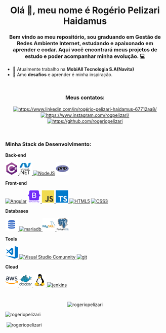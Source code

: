 <h1 align="center">Olá 👋, meu nome é Rogério Pelizari Haidamus</h1>
<h3 align="center">Bem vindo ao meu repositório, sou graduando em Gestão de Redes Ambiente Internet, estudando e apaixonado em aprender e codar. Aqui você encontrará meus projetos de estudo e poder acompanhar minha evolução. 💻</h3>

- 🔭 Atualmente trabalho na **MobiAll Tecnologia S.A(Navita)**
- 🎴 Amo <strong>desafios</strong> e aprender é minha inspiração. 

<br>
<h3 align="center">Meus contatos:</h3>
<p align="center">
<a href="https://www.linkedin.com/in/rogério-pelizari-haidamus-67712aa8/" target="blank"><img align="center" src="https://cdn.jsdelivr.net/npm/simple-icons@3.0.1/icons/linkedin.svg" alt="https://www.linkedin.com/in/rogério-pelizari-haidamus-67712aa8/" height="30" width="40" /></a>
<a href="https://www.instagram.com/rogpelizari/" target="blank"><img align="center" src="https://cdn.jsdelivr.net/npm/simple-icons@3.0.1/icons/instagram.svg" alt="https://www.instagram.com/rogpelizari/" height="30" width="40" /></a>
<a href="https://github.com/rogeriopelizari/" target="blank"><img align="center" src="https://cdn.jsdelivr.net/npm/simple-icons@3.0.1/icons/github.svg" alt="https://github.com/rogeriopelizari" height="30" width="40" /></a> </p>
<br>
<h3 align="left">Minha Stack de Desenvolvimento:</h3>
<p>
  <strong>Back-end</strong>
</p>
<a href="https://www.w3schools.com/cs/" target="_blank"> <img src="https://raw.githubusercontent.com/devicons/devicon/master/icons/csharp/csharp-original.svg" alt="csharp" width="40" height="40"/> </a>
<a href="https://dotnet.microsoft.com/" target="_blank"> <img src="https://raw.githubusercontent.com/devicons/devicon/master/icons/dot-net/dot-net-original-wordmark.svg" alt="dotnet" width="40" height="40"/> </a>
<a href="https://nodejs.org/en/" rel="nofollow"><img src="https://camo.githubusercontent.com/5b410e4f3b9dc954afa217a6d442b5ee3478fd65f2fd8e63c1fab684a7aaaff3/68747470733a2f2f69636f6e67722e616d2f64657669636f6e2f6e6f64656a732d6f726967696e616c2e7376673f73697a653d31343826636f6c6f723d63757272656e74436f6c6f72" alt="NodeJS" title="NodeJS" width="40" height="40" data-canonical-src="https://icongr.am/devicon/nodejs-original.svg?size=148&amp;color=currentColor" style="max-width:100%;"></a> 
<a href="https://www.php.net" target="_blank"> <img src="https://raw.githubusercontent.com/devicons/devicon/master/icons/php/php-original.svg" alt="php" width="40" height="40"/> </a>
<p>
  <strong>Front-end</strong>
</p>
<a href="https://angular.io" target="_blank"> <img src="https://icongr.am/devicon/angularjs-original.svg" alt="Angular" width="40" height="40"/></a> 
<a href="https://getbootstrap.com" target="_blank"> <img src="https://raw.githubusercontent.com/devicons/devicon/master/icons/bootstrap/bootstrap-plain-wordmark.svg" alt="bootstrap" width="40" height="40"/> </a> 
<a href="https://developer.mozilla.org/en-US/docs/Web/JavaScript" target="_blank"> <img src="https://raw.githubusercontent.com/devicons/devicon/master/icons/javascript/javascript-original.svg" alt="javascript" width="40" height="40"/> </a>
<a href="https://www.typescriptlang.org/" target="_blank"> <img src="https://raw.githubusercontent.com/devicons/devicon/master/icons/typescript/typescript-original.svg" alt="typescript" width="40" height="40"/> </a>
<a href="https://www.w3schools.com/html/" rel="nofollow"><img src="https://camo.githubusercontent.com/96949d0721d5e168ce464596f43b4b87f120fc5d5e53b9124dbc063a304b81ba/68747470733a2f2f69636f6e67722e616d2f64657669636f6e2f68746d6c352d6f726967696e616c2e7376673f73697a653d31343826636f6c6f723d63757272656e74436f6c6f72" alt="HTML5" title="HTML5" width="40" height="40" data-canonical-src="https://icongr.am/devicon/html5-original.svg?size=148&amp;color=currentColor" style="max-width:100%;"></a>
<a href="https://www.w3schools.com/css/default.asp" rel="nofollow"><img src="https://camo.githubusercontent.com/da2a3a904d3588bae2b186afec77d1459fbd79db48e6b1ed3296d3b3edfd3015/68747470733a2f2f69636f6e67722e616d2f64657669636f6e2f637373332d6f726967696e616c2e7376673f73697a653d31343826636f6c6f723d63757272656e74436f6c6f72" alt="CSS3" title="CSS3" width="40" height="40" data-canonical-src="https://icongr.am/devicon/css3-original.svg?size=148&amp;color=currentColor" style="max-width:100%;">
</a>  
<p>
  <strong>Databases</strong>
</p>
<a href="https://docs.microsoft.com/en-us/sql/sql-server/?view=sql-server-ver15" rel="nofollow"> <img alt="SQL Server" title="SQL Server" width="40" height="40" src="https://raw.githubusercontent.com/github/explore/80688e429a7d4ef2fca1e82350fe8e3517d3494d/topics/sql/sql.png" style="max-width:100%;"> </a>
<a href="https://mariadb.org/" target="_blank"> <img src="https://www.vectorlogo.zone/logos/mariadb/mariadb-icon.svg" alt="mariadb" width="40" height="40"/> </a> 
<a href="https://www.mysql.com/" target="_blank"> <img src="https://raw.githubusercontent.com/devicons/devicon/master/icons/mysql/mysql-original-wordmark.svg" alt="mysql" width="40" height="40"/> </a>
<a href="https://www.postgresql.org" target="_blank"> <img src="https://raw.githubusercontent.com/devicons/devicon/master/icons/postgresql/postgresql-original-wordmark.svg" alt="postgresql" width="40" height="40"/> </a>  
<p>
  <strong>Tools</strong>
</p>
<a href="https://code.visualstudio.com/docs" rel="nofollow">
    <img alt="Visual Studio Code" title="Visual Studio Code" width="40" height="40" src="https://raw.githubusercontent.com/github/explore/80688e429a7d4ef2fca1e82350fe8e3517d3494d/topics/visual-studio-code/visual-studio-code.png" style="max-width:100%;">
</a>
<a href="https://docs.microsoft.com/en-us/dotnet/csharp/" rel="nofollow"> <img alt="Visual Studio Comunnity" title="Visual Studio Community" width="40" height="40" src="https://camo.githubusercontent.com/3d9e9e8ddf137171e681df3e755e7adda3687311ecfbe1a981cf029624119c06/68747470733a2f2f76697375616c73747564696f2e6d6963726f736f66742e636f6d2f77702d636f6e74656e742f75706c6f6164732f323031392f30362f4272616e6456697375616c53747564696f57696e323031392d332e737667" data-canonical-src="https://visualstudio.microsoft.com/wp-content/uploads/2019/06/BrandVisualStudioWin2019-3.svg" style="max-width:100%;">
</a>
<a href="https://git-scm.com/" target="_blank"> <img src="https://www.vectorlogo.zone/logos/git-scm/git-scm-icon.svg" alt="git" width="40" height="40"/> </a> 
<p>
  <strong>Cloud</strong>
</p>
<a href="https://aws.amazon.com" target="_blank"> <img src="https://raw.githubusercontent.com/devicons/devicon/master/icons/amazonwebservices/amazonwebservices-original-wordmark.svg" alt="aws" width="40" height="40"/> </a> 
<a href="https://www.docker.com/" target="_blank"> <img src="https://raw.githubusercontent.com/devicons/devicon/master/icons/docker/docker-original-wordmark.svg" alt="docker" width="40" height="40"/> </a> 
<a href="https://www.linux.org/" target="_blank"> <img src="https://raw.githubusercontent.com/devicons/devicon/master/icons/linux/linux-original.svg" alt="linux" width="40" height="40"/> </a>
<a href="https://www.jenkins.io" target="_blank"> <img src="https://www.vectorlogo.zone/logos/jenkins/jenkins-icon.svg" alt="jenkins" width="40" height="40"/> </a> 
<p></p>
<br>
<p align="center"> <img src="https://komarev.com/ghpvc/?username=rogeriopelizari&label=Profile%20views&color=0e75b6&style=flat" alt="rogeriopelizari" /> </p>

<p><img align="left" src="https://github-readme-stats.vercel.app/api/top-langs?username=rogeriopelizari&&amp;langs_count=5&amp;theme=dark&amp;layout=compact" alt="rogeriopelizari" />
</p>
<br>

<p>&nbsp;<img align="center" src="https://github-readme-stats.vercel.app/api?username=rogeriopelizari&show_icons=true&amp;hide_border=true&amp;theme=dark" alt="rogeriopelizari" /></p>
